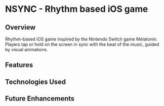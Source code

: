 # NSYNC - Rhythm based iOS game

## Overview
Rhythm-based iOS game inspired by the Nintendo Switch game Melatonin. Players tap or hold on the screen in sync with the beat of the music, guided by visual animations.  

## Features 

## Technologies Used

## Future Enhancements
